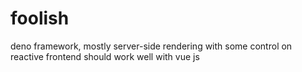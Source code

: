 # foolish
deno framework, mostly server-side rendering with some control on reactive frontend should work well with vue js
